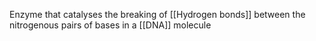 Enzyme that catalyses the breaking of [[Hydrogen bonds]] between the nitrogenous pairs of bases in a [[DNA]] molecule
